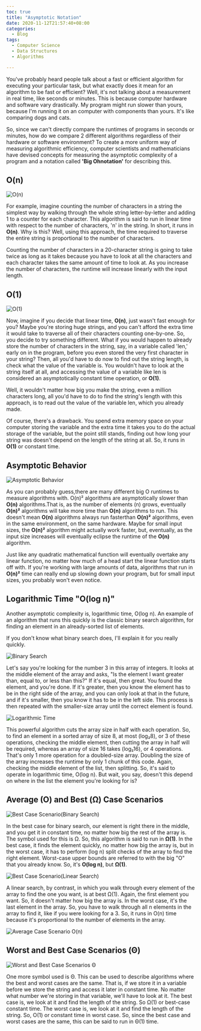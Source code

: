 ```yaml
---
toc: true
title: "Asymptotic Notation"
date: 2020-11-12T21:57:40+08:00
categories:
  - Blog
tags:
  - Computer Science
  - Data Structures
  - Algorithms

---
```


You've probably heard people talk about a fast or efficient algorithm for executing your particular task, but what exactly does it mean for an algorithm to be fast or efficient? 
Well, it's not talking about a measurement in real time, like seconds or minutes. This is because computer hardware and software vary drastically. My program might run slower than yours, because I'm running it on an computer with components than yours.
It's like comparing dogs and cats.

So, since we can't directly compare the runtimes of programs in seconds or minutes, how do we compare 2 different algorithms regardless of their hardware or software environment? To create a more uniform way of measuring algorithmic efficiency, computer scientists and mathematicians have devised concepts for measuring the asymptotic complexity of a program and a notation called **'Big Ohnotation'** for describing this.

  ## O(n)

![O(n)](/assets/images/blogs/asymptotic-notation/image1.png)

For example, imagine counting the number of characters in a string the simplest way by walking through the whole string letter-by-letter and adding 1 to a counter for each character. This algorithm is said to run in linear time with respect to the number of characters, 'n' in the string. In short, it runs in **O(n)**. Why is this? Well, using this approach, the time required to traverse the entire string is proportional to the number of characters.

Counting the number of characters in a 20-character string is going to take twice as long as it takes because you have to look at all the characters and each character takes the same amount of time to look at. As you increase the number of characters, the runtime will increase linearly with the input length.

## O(1)

![O(1)](/assets/images/blogs/asymptotic-notation/image2.png)

Now, imagine if you decide that linear time, **O(n)**, just wasn't fast enough for you? Maybe you're storing huge strings, and you can't afford the extra time it would take to traverse all of their characters counting one-by-one. So, you decide to try something different. What if you would happen to already store the number of characters in the string, say, in a variable called 'len,' early on in the program, before you even stored the very first character in your string? Then, all you'd have to do now to find out the string length, is check what the value of the variable is. You wouldn't have to look at the string itself at all, and accessing the value of a variable like len is considered an asymptotically constant time operation, or **O(1)**.

Well, it wouldn't matter how big you make the string, even a million characters long, all you'd have to do to find the string's length with this approach, is to read out the value of the variable len, which you already made.

Of course, there's a drawback. You spend extra memory space on your computer storing the variable and the extra time it takes you to do the actual storage of the variable, but the point still stands, finding out how long your string was doesn't depend on the length of the string at all. So, it runs in **O(1)** or constant time.

## Asymptotic Behavior

![Asymptotic Behavior](/assets/images/blogs/asymptotic-notation/image3.png)

As you can probably guess,there are many different big O runtimes to measure algorithms with. O(n)² algorithms are asymptotically slower than **O(n)** algorithms.That is, as the number of elements (n) grows, eventually **O(n)²** algorithms will take more time than **O(n)** algorithms to run. This doesn't mean **O(n)** algorithms always run fasterthan **O(n)²** algorithms, even in the same environment, on the same hardware. Maybe for small input sizes, the **O(n)²** algorithm might actually work faster, but, eventually, as the input size increases will eventually eclipse the runtime of the **O(n)** algorithm.

Just like any quadratic mathematical function will eventually overtake any linear function, no matter how much of a head start the linear function starts off with. If you're working with large amounts of data, algorithms that run in **O(n)²** time can really end up slowing down your program, but for small input sizes, you probably won't even notice.

  ##  Logarithmic Time "O(log n)"

Another asymptotic complexity is, logarithmic time, O(log n). An example of an algorithm that runs this quickly is the classic binary search algorithm, for finding an element in an already-sorted list of elements.

If you don't know what binary search does,
I'll explain it for you really quickly.

![Binary Search](/assets/images/blogs/asymptotic-notation/image4.png)

Let's say you're looking for the number 3 in this array of integers. It looks at the middle element of the array and asks, "Is the element I want greater than, equal to, or less than this?" If it's equal, then great. You found the element, and you're done. If it's greater, then you know the element has to be in the right side of the array, and you can only look at that in the future, and if it's smaller, then you know it has to be in the left side. This process is then repeated with the smaller-size array until the correct element is found.

![Logarithmic Time](/assets/images/blogs/asymptotic-notation/image5.png)

This powerful algorithm cuts the array size in half with each operation. So, to find an element in a sorted array of size 8, at most (log₂8), or 3 of these operations, checking the middle element, then cutting the array in half will be required, whereas an array of size 16 takes (log₂16), or 4 operations. That's only 1 more operation for a doubled-size array. Doubling the size of the array increases the runtime by only 1 chunk of this code. Again, checking the middle element of the list, then splitting. So, it's said to operate in logarithmic time, O(log n). But wait, you say, doesn't this depend on where in the list the element you're looking for is?

## Average (O) and Best (Ω) Case Scenarios

![Best Case Scenario(Binary Search)](/assets/images/blogs/asymptotic-notation/image6.png)

In the best case for binary search, our element is right there in the middle, and you get it in constant time, no matter how big the rest of the array is. The symbol used for this is Ω. So, this algorithm is said to run in **Ω(1)**. In the best case, it finds the element quickly, no matter how big the array is, but in the worst case, it has to perform (log n) split checks of the array to find the right element. Worst-case upper bounds are referred to with the big "O" that you already know. So, it's **O(log n)**, but **Ω(1)**.

![Best Case Scenario(Linear Search)](/assets/images/blogs/asymptotic-notation/image7.png)

A linear search, by contrast, in which you walk through every element of the array to find the one you want, is at best Ω(1). Again, the first element you want. So, it doesn't matter how big the array is. In the worst case, it's the last element in the array. So, you have to walk through all n elements in the array to find it, like if you were looking for a 3. So, it runs in O(n) time because it's proportional to the number of elements in the array.

![Average Case Scenario O(n)](/assets/images/blogs/asymptotic-notation/image8.png)

## Worst and Best Case Scenarios (Θ)

![Worst and Best Case Scenarios Θ](/assets/images/blogs/asymptotic-notation/image9.png)

One more symbol used is Θ. This can be used to describe algorithms where the best and worst cases are the same. That is, if we store it in a variable before we store the string and access it later in constant time. No matter what number we're storing in that variable, we'll have to look at it. The best case is, we look at it and find the length of the string. So Ω(1) or best-case constant time. The worst case is, we look at it and find the length of the string. So, O(1) or constant time in worst case. So, since the best case and worst cases are the same, this can be said to run in Θ(1) time.
